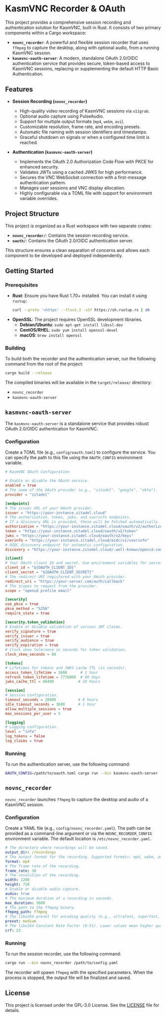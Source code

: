 # KasmVNC Recorder & OAuth

This project provides a comprehensive session recording and authentication solution for KasmVNC, built in Rust. It consists of two primary components within a Cargo workspace:

- **`novnc_recorder`**: A powerful and flexible session recorder that uses `ffmpeg` to capture the desktop, along with optional audio, from a running KasmVNC session.
- **`kasmvnc-oauth-server`**: A modern, standalone OAuth 2.0/OIDC authentication service that provides secure, token-based access to KasmVNC sessions, replacing or supplementing the default HTTP Basic Authentication.

## Features

- **Session Recording (`novnc_recorder`)**
  - High-quality video recording of KasmVNC sessions via `x11grab`.
  - Optional audio capture using PulseAudio.
  - Support for multiple output formats (`mp4`, `webm`, `avi`).
  - Customizable resolution, frame rate, and encoding presets.
  - Automatic file naming with session identifiers and timestamps.
  - Graceful shutdown on signals or when a configured time limit is reached.

- **Authentication (`kasmvnc-oauth-server`)**
  - Implements the OAuth 2.0 Authorization Code Flow with PKCE for enhanced security.
  - Validates JWTs using a cached JWKS for high performance.
  - Secures the VNC WebSocket connection with a first-message authentication pattern.
  - Manages user sessions and VNC display allocation.
  - Highly configurable via a TOML file with support for environment variable overrides.

## Project Structure

This project is organized as a Rust workspace with two separate crates:

- **`novnc_recorder/`**: Contains the session recording service.
- **`oauth/`**: Contains the OAuth 2.0/OIDC authentication server.

This structure ensures a clean separation of concerns and allows each component to be developed and deployed independently.

## Getting Started

### Prerequisites

- **Rust**: Ensure you have Rust 1.70+ installed. You can install it using `rustup`:
  ```bash
  curl --proto '=https' --tlsv1.2 -sSf https://sh.rustup.rs | sh
  ```
- **OpenSSL**: The project requires OpenSSL development libraries.
  - **Debian/Ubuntu**: `sudo apt-get install libssl-dev`
  - **CentOS/RHEL**: `sudo yum install openssl-devel`
  - **macOS**: `brew install openssl`

### Building

To build both the recorder and the authentication server, run the following command from the root of the project:

```bash
cargo build --release
```

The compiled binaries will be available in the `target/release/` directory:
- `novnc_recorder`
- `kasmvnc-oauth-server`

## `kasmvnc-oauth-server`

The `kasmvnc-oauth-server` is a standalone service that provides robust OAuth 2.0/OIDC authentication for KasmVNC.

### Configuration

Create a TOML file (e.g., `config/oauth.toml`) to configure the service. You can specify the path to this file using the `OAUTH_CONFIG` environment variable.

```toml
# KasmVNC OAuth Configuration

# Enable or disable the OAuth service.
enabled = true
# The name of the OAuth provider (e.g., "zitadel", "google", "okta").
provider = "zitadel"

[endpoints]
# The issuer URL of your OAuth provider.
issuer = "https://your-instance.zitadel.cloud"
# The authorization, token, jwks, and userinfo endpoints.
# If a discovery URL is provided, these will be fetched automatically.
authorization = "https://your-instance.zitadel.cloud/oauth/v2/authorize"
token = "https://your-instance.zitadel.cloud/oauth/v2/token"
jwks = "https://your-instance.zitadel.cloud/oauth/v2/keys"
userinfo = "https://your-instance.zitadel.cloud/oidc/v1/userinfo"
# OIDC discovery endpoint for automatic configuration.
discovery = "https://your-instance.zitadel.cloud/.well-known/openid-configuration"

[client]
# Your OAuth client ID and secret. Use environment variables for secrets.
client_id = "${OAUTH_CLIENT_ID}"
client_secret = "${OAUTH_CLIENT_SECRET}"
# The redirect URI registered with your OAuth provider.
redirect_uri = "https://your-server.com/auth/callback"
# The scopes to request from the provider.
scope = "openid profile email"

[security]
use_pkce = true
pkce_method = "S256"
require_state = true

[security.token_validation]
# Enable or disable validation of various JWT claims.
verify_signature = true
verify_issuer = true
verify_audience = true
verify_expiration = true
# Clock skew tolerance in seconds for token validation.
clock_skew_seconds = 60

[tokens]
# Lifetimes for tokens and JWKS cache TTL (in seconds).
access_token_lifetime = 3600      # 1 hour
refresh_token_lifetime = 7776000  # 90 days
jwks_cache_ttl = 86400           # 24 hours

[session]
# Session configuration.
timeout_seconds = 28800          # 8 hours
idle_timeout_seconds = 3600      # 1 hour
allow_multiple_sessions = true
max_sessions_per_user = 5

[logging]
# Logging configuration.
level = "info"
log_tokens = false
log_claims = true
```

### Running

To run the authentication server, use the following command:

```bash
OAUTH_CONFIG=/path/to/oauth.toml cargo run --bin kasmvnc-oauth-server
```

## `novnc_recorder`

`novnc_recorder` launches `ffmpeg` to capture the desktop and audio of a KasmVNC session.

### Configuration

Create a YAML file (e.g., `config/novnc_recorder.yaml`). The path can be provided as a command-line argument or via the `NOVNC_RECORDER_CONFIG` environment variable. The default location is `/etc/novnc_recorder.yaml`.

```yaml
# The directory where recordings will be saved.
output_dir: /recordings
# The output format for the recording. Supported formats: mp4, webm, avi.
format: mp4
# The frame rate of the recording.
frame_rate: 30
# The resolution of the recording.
width: 1280
height: 720
# Enable or disable audio capture.
audio: true
# The maximum duration of a recording in seconds.
max_duration: 3600
# The path to the ffmpeg binary.
ffmpeg_path: ffmpeg
# The libx264 preset for encoding quality (e.g., ultrafast, superfast, medium).
preset: medium
# The libx264 Constant Rate Factor (0-51). Lower values mean higher quality.
crf: 23
```

### Running

To run the session recorder, use the following command:

```bash
cargo run --bin novnc_recorder /path/to/config.yaml
```

The recorder will spawn `ffmpeg` with the specified parameters. When the process is stopped, the output file will be finalized and saved.

## License

This project is licensed under the GPL-3.0 License. See the [LICENSE](LICENSE) file for details.